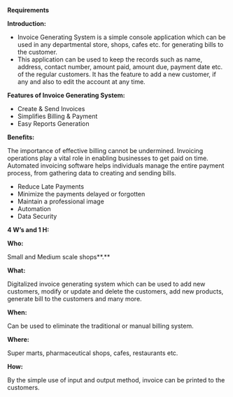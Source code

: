 ﻿**Requirements**

**Introduction:** 

- Invoice Generating System is a simple console application which can be used in any departmental store, shops, cafes etc. for generating bills to the customer.
- This application can be used to keep the records such as name, address, contact number, amount paid, amount due, payment date etc. of the regular customers. It has the feature to add a new customer, if any and also to edit the account at any time.

**Features of Invoice Generating System:**

- Create & Send Invoices
- Simplifies Billing & Payment
- Easy Reports Generation

**Benefits:**

The importance of effective billing cannot be undermined. Invoicing operations play a vital role in enabling businesses to get paid on time. Automated invoicing software helps individuals manage the entire payment process, from gathering data to creating and sending bills.

- Reduce Late Payments
- Minimize the payments delayed or forgotten
- Maintain a professional image
- Automation
- Data Security


**4 W’s and 1 H:**

**Who:**

Small and Medium scale shops**.**

**What:**

Digitalized invoice generating system which can be used to add new customers, modify or update and delete the customers, add new products, generate bill to the customers and many more.

**When:**

Can be used to eliminate the traditional or manual billing system.

**Where:**

Super marts, pharmaceutical shops, cafes, restaurants etc.

**How:**

By the simple use of input and output method, invoice can be printed to the customers.









